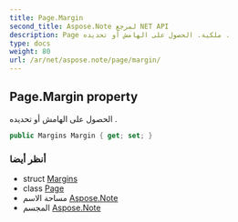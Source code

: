 ```yaml
---
title: Page.Margin
second_title: Aspose.Note لمرجع NET API
description: Page ملكية. الحصول على الهامش أو تحديده .
type: docs
weight: 80
url: /ar/net/aspose.note/page/margin/
---
```

## Page.Margin property

الحصول على الهامش أو تحديده .

```csharp
public Margins Margin { get; set; }
```

### أنظر أيضا

* struct [Margins](../../margins/)
* class [Page](../)
* مساحة الاسم [Aspose.Note](../../page/)
* المجسم [Aspose.Note](../../../)


